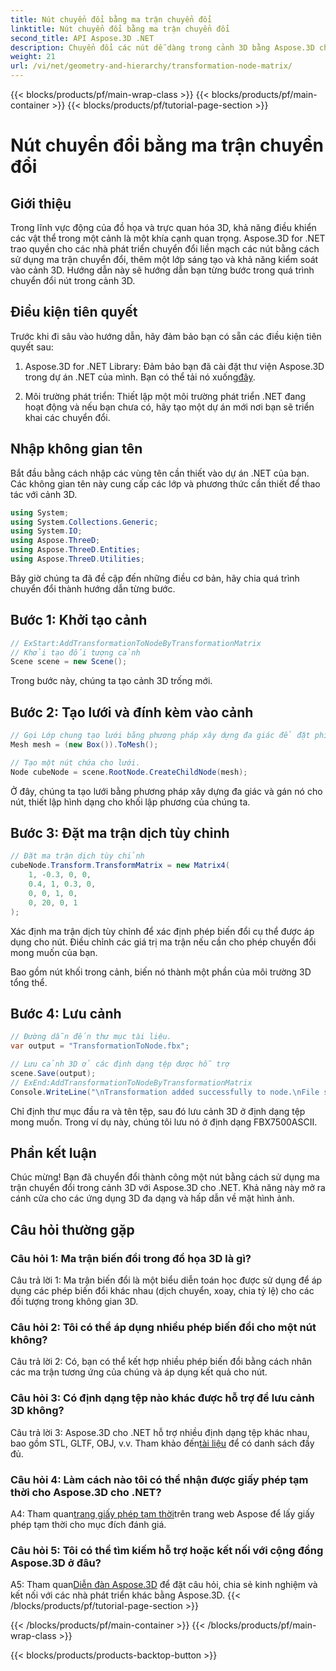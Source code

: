 ```yaml
---
title: Nút chuyển đổi bằng ma trận chuyển đổi
linktitle: Nút chuyển đổi bằng ma trận chuyển đổi
second_title: API Aspose.3D .NET
description: Chuyển đổi các nút dễ dàng trong cảnh 3D bằng Aspose.3D cho .NET. Tìm hiểu các chuyển đổi nút từng bước với hướng dẫn.
weight: 21
url: /vi/net/geometry-and-hierarchy/transformation-node-matrix/
---
```


{{< blocks/products/pf/main-wrap-class >}}
{{< blocks/products/pf/main-container >}}
{{< blocks/products/pf/tutorial-page-section >}}

# Nút chuyển đổi bằng ma trận chuyển đổi

## Giới thiệu

Trong lĩnh vực động của đồ họa và trực quan hóa 3D, khả năng điều khiển các vật thể trong một cảnh là một khía cạnh quan trọng. Aspose.3D for .NET trao quyền cho các nhà phát triển chuyển đổi liền mạch các nút bằng cách sử dụng ma trận chuyển đổi, thêm một lớp sáng tạo và khả năng kiểm soát vào cảnh 3D. Hướng dẫn này sẽ hướng dẫn bạn từng bước trong quá trình chuyển đổi nút trong cảnh 3D.

## Điều kiện tiên quyết

Trước khi đi sâu vào hướng dẫn, hãy đảm bảo bạn có sẵn các điều kiện tiên quyết sau:

1.  Aspose.3D for .NET Library: Đảm bảo bạn đã cài đặt thư viện Aspose.3D trong dự án .NET của mình. Bạn có thể tải nó xuống[đây](https://releases.aspose.com/3d/net/).

2. Môi trường phát triển: Thiết lập một môi trường phát triển .NET đang hoạt động và nếu bạn chưa có, hãy tạo một dự án mới nơi bạn sẽ triển khai các chuyển đổi.

## Nhập không gian tên

Bắt đầu bằng cách nhập các vùng tên cần thiết vào dự án .NET của bạn. Các không gian tên này cung cấp các lớp và phương thức cần thiết để thao tác với cảnh 3D.

```csharp
using System;
using System.Collections.Generic;
using System.IO;
using Aspose.ThreeD;
using Aspose.ThreeD.Entities;
using Aspose.ThreeD.Utilities;
```

Bây giờ chúng ta đã đề cập đến những điều cơ bản, hãy chia quá trình chuyển đổi thành hướng dẫn từng bước.

## Bước 1: Khởi tạo cảnh

```csharp
// ExStart:AddTransformationToNodeByTransformationMatrix
// Khởi tạo đối tượng cảnh
Scene scene = new Scene();

```

Trong bước này, chúng ta tạo cảnh 3D trống mới.

## Bước 2: Tạo lưới và đính kèm vào cảnh

```csharp
// Gọi Lớp chung tạo lưới bằng phương pháp xây dựng đa giác để đặt phiên bản lưới
Mesh mesh = (new Box()).ToMesh();

// Tạo một nút chứa cho lưới.
Node cubeNode = scene.RootNode.CreateChildNode(mesh);
```

Ở đây, chúng ta tạo lưới bằng phương pháp xây dựng đa giác và gán nó cho nút, thiết lập hình dạng cho khối lập phương của chúng ta.

## Bước 3: Đặt ma trận dịch tùy chỉnh

```csharp
// Đặt ma trận dịch tùy chỉnh
cubeNode.Transform.TransformMatrix = new Matrix4(
    1, -0.3, 0, 0,
    0.4, 1, 0.3, 0,
    0, 0, 1, 0,
    0, 20, 0, 1
);        
```

Xác định ma trận dịch tùy chỉnh để xác định phép biến đổi cụ thể được áp dụng cho nút. Điều chỉnh các giá trị ma trận nếu cần cho phép chuyển đổi mong muốn của bạn.

Bao gồm nút khối trong cảnh, biến nó thành một phần của môi trường 3D tổng thể.

## Bước 4: Lưu cảnh

```csharp
// Đường dẫn đến thư mục tài liệu.
var output = "TransformationToNode.fbx";

// Lưu cảnh 3D ở các định dạng tệp được hỗ trợ
scene.Save(output);
// ExEnd:AddTransformationToNodeByTransformationMatrix
Console.WriteLine("\nTransformation added successfully to node.\nFile saved at " + output);
```

Chỉ định thư mục đầu ra và tên tệp, sau đó lưu cảnh 3D ở định dạng tệp mong muốn. Trong ví dụ này, chúng tôi lưu nó ở định dạng FBX7500ASCII.

## Phần kết luận

Chúc mừng! Bạn đã chuyển đổi thành công một nút bằng cách sử dụng ma trận chuyển đổi trong cảnh 3D với Aspose.3D cho .NET. Khả năng này mở ra cánh cửa cho các ứng dụng 3D đa dạng và hấp dẫn về mặt hình ảnh.

## Câu hỏi thường gặp

### Câu hỏi 1: Ma trận biến đổi trong đồ họa 3D là gì?

Câu trả lời 1: Ma trận biến đổi là một biểu diễn toán học được sử dụng để áp dụng các phép biến đổi khác nhau (dịch chuyển, xoay, chia tỷ lệ) cho các đối tượng trong không gian 3D.

### Câu hỏi 2: Tôi có thể áp dụng nhiều phép biến đổi cho một nút không?

Câu trả lời 2: Có, bạn có thể kết hợp nhiều phép biến đổi bằng cách nhân các ma trận tương ứng của chúng và áp dụng kết quả cho nút.

### Câu hỏi 3: Có định dạng tệp nào khác được hỗ trợ để lưu cảnh 3D không?

 Câu trả lời 3: Aspose.3D cho .NET hỗ trợ nhiều định dạng tệp khác nhau, bao gồm STL, GLTF, OBJ, v.v. Tham khảo đến[tài liệu](https://reference.aspose.com/3d/net/) để có danh sách đầy đủ.

### Câu hỏi 4: Làm cách nào tôi có thể nhận được giấy phép tạm thời cho Aspose.3D cho .NET?

 A4: Tham quan[trang giấy phép tạm thời](https://purchase.aspose.com/temporary-license/)trên trang web Aspose để lấy giấy phép tạm thời cho mục đích đánh giá.

### Câu hỏi 5: Tôi có thể tìm kiếm hỗ trợ hoặc kết nối với cộng đồng Aspose.3D ở đâu?

 A5: Tham quan[Diễn đàn Aspose.3D](https://forum.aspose.com/c/3d/18) để đặt câu hỏi, chia sẻ kinh nghiệm và kết nối với các nhà phát triển khác bằng Aspose.3D.
{{< /blocks/products/pf/tutorial-page-section >}}

{{< /blocks/products/pf/main-container >}}
{{< /blocks/products/pf/main-wrap-class >}}

{{< blocks/products/products-backtop-button >}}
